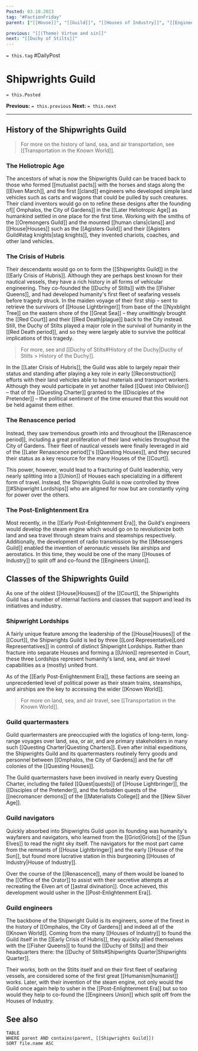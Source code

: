 ```yaml
---
Posted: 03.10.2023
tag: "#FactionFriday"
parent: ["[[House]]", "[[Guild]]", "[[Houses of Industry]]", "[[Engineers Union]]", "[[Duchy of Stilts]]", "[[Transportation in the Known World]]"]

previous: "[[(Theme) Virtue and sin]]"
next: "[[Duchy of Stilts]]"
---
```

`= this.tag` #DailyPost 
# Shipwrights Guild
`= this.Posted`

**Previous:** `= this.previous`
**Next:** `= this.next`

---

## History of the Shipwrights Guild

> For more on the history of land, sea, and air transportation, see [[Transportation in the Known World]].

### The Heliotropic Age

The ancestors of what is now the Shipwrights Guild can be traced back to those who formed [[mutualist pacts]] with the horses and stags along the [[Elven March]], and the first [[cland]] engineers who developed simple land vehicles such as carts and wagons that could be pulled by such creatures. Their cland inventors would go on to refine these designs after the founding of[[ Omphalos, the City of Gardens]] in the [[Later Heliotropic Age]] as humankind settled in one place for the first time. Working with the smiths of the [[Oremongers Guild]] and the mounted [[human clans|clans]] and [[House|Houses]] such as the [[Agisters Guild]] and their [[Agisters Guild#stag knights|stag knights]], they invented chariots, coaches, and other land vehicles.

### The Crisis of Hubris

Their descendants would go on to form the [[Shipwrights Guild]] in the [[Early Crisis of Hubris]]. Although they are perhaps best known for their nautical vessels, they have a rich history in all forms of vehicular engineering. They co-founded the [[Duchy of Stilts]] with the [[Fisher Queens]], and had developed humanity's first fleet of seafaring vessels before tragedy struck. In the maiden voyage of their first ship – sent to retrieve the survivors of [[House Lightbringer]] from base of the [[Nyxblight Tree]] on the eastern shore of the [[Great Sea]] – they unwittingly brought the [[Red Court]] and their [[Red Death|plague]] back to the City instead. Still, the Duchy of Stilts played a major role in the survival of humanity in the [[Red Death period]], and so they were largely able to survive the political implications of this tragedy.

> For more, see  and [[Duchy of Stilts#History of the Duchy|Duchy of Stilts > History of the Duchy]].

In the [[Later Crisis of Hubris]], the Guild was able to largely repair their status and standing after playing a key role in early [[Reconstruction]] efforts with their land vehicles able to haul materials and transport workers. Although they would participate in yet another failed [[Quest into Oblivion]] – that of the [[Questing Charter]] granted to the [[Disciples of the Pretender]] – the political sentiment of the time ensured that this would not be held against them either.

### The Renascence period

Instead, they saw tremendous growth into and throughout the [[Renascence period]], including a great proliferation of their land vehicles throughout the City of Gardens. Their fleet of nautical vessels were finally leveraged in aid of the [[Later Renascence period]]'s [[Questing Houses]], and they secured their status as a key resource for the many Houses of the [[Court]].

This power, however, would lead to a fracturing of Guild leadership, very nearly splitting into a [[Union]] of Houses each specializing in a different form of travel. Instead, the Shipwrights Guild is now controlled by three [[#Shipwright Lordships]] who are aligned for now but are constantly vying for power over the others.

### The Post-Enlightenment Era

Most recently, in the [[Early Post-Enlightenment Era]], the Guild's engineers would develop the steam engine which would go on to revolutionize both land and sea travel through steam trains and steamships respectively. Additionally, the development of radio transmission by the [[Messengers Guild]] enabled the invention of aeronautic vessels like airships and aerostatics. In this time, they would be one of the many [[Houses of Industry]] to split off and co-found the [[Engineers Union]].

## Classes of the Shipwrights Guild

As one of the oldest [[House|Houses]] of the [[Court]], the Shipwrights Guild has a number of internal factions and classes that support and lead its initiatives and industry.

### Shipwright Lordships

A fairly unique feature among the leadership of the [[House|Houses]] of the [[Court]], the Shipwrights Guild is led by three [[Lord Representative|Lord Representatives]] in control of distinct Shipwright Lordships. Rather than fracture into separate Houses and forming a [[Union]] represented in Court, these three Lordships represent humanity's land, sea, and air travel capabilities as a (mostly) united front.

As of the [[Early Post-Enlightenment Era]], these factions are seeing an unprecedented level of political power as their steam trains, steamships, and airships are the key to accessing the wider [[Known World]].

> For more on land, sea, and air travel, see [[Transportation in the Known World]].

### Guild quartermasters

Guild quartermasters are preoccupied with the logistics of long-term, long-range voyages over land, sea, or air, and are primary stakeholders in many such [[Questing Charter|Questing Charters]]. Even after initial expeditions, the Shipwrights Guild and its quartermasters routinely ferry goods and personnel between [[Omphalos, the City of Gardens]] and the far off colonies of the [[Questing Houses]].

The Guild quartermasters have been involved in nearly every Questing Charter, including the failed [[Quest|quests]] of [[House Lightbringer]], the [[Disciples of the Pretender]], and the forbidden quests of the [[necromancer demons]] of the [[Materialists College]] and the [[New Silver Age]]. 

### Guild navigators

Quickly absorbed into Shipwrights Guild upon its founding was humanity's wayfarers and navigators, who learned from the [[Griot|Griots]] of the [[Sun Elves]] to read the night sky itself. The navigators for the most part came from the remnants of [[House Lightbringer]] and the early [[House of the Sun]], but found more lucrative station in this burgeoning [[Houses of Industry|House of Industry]].

Over the course of the [[Renascence]], many of them would be loaned to the [[Office of the Orator]] to assist with their secretive attempts at recreating the Elven art of [[astral divination]]. Once achieved, this development would usher in the [[Post-Enlightenment Era]].

### Guild engineers

The backbone of the Shipwright Guild is its engineers, some of the finest in the history of [[Omphalos, the City of Gardens]] and indeed all of the [[Known World]]. Coming from the many [[Houses of Industry]] to found the Guild itself in the [[Early Crisis of Hubris]], they quickly allied themselves with the [[Fisher Queens]] to found the [[Duchy of Stilts]] and their headquarters there: the [[Duchy of Stilts#Shipwrights Quarter|Shipwrights Quarter]].

Their works, both on the Stilts itself and on their first fleet of seafaring vessels, are considered some of the first great [[Humanism|humanist]] works. Later, with their invention of the steam engine, not only would the Guild once again help to usher in the [[Post-Enlightenment Era]] but so too would they help to co-found the [[Engineers Union]] which split off from the Houses of Industry.

## See also
```dataview
TABLE
WHERE parent AND contains(parent, [[Shipwrights Guild]])
SORT file.name ASC
```

